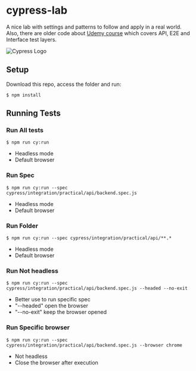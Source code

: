 # cypress-lab

A nice lab with settings and patterns to follow and apply in a real world. Also, there are older code about [Udemy course][1] which covers API, E2E and Interface test layers.

![Cypress Logo](https://www.pngkit.com/png/full/411-4116389_cypress-io-logo7639-cypress-io-logo.png)

## Setup
Download this repo, access the folder and run:

`$ npm install`

## Running Tests

### Run All tests
`$ npm run cy:run`
* Headless mode
* Default browser

### Run Spec
`$ npm run cy:run --spec cypress/integration/practical/api/backend.spec.js`
* Headless mode
* Default browser

### Run Folder
`$ npm run cy:run --spec cypress/integration/practical/api/**.*`
* Headless mode
* Default browser

### Run Not headless
`$ npm run cy:run --spec cypress/integration/practical/api/backend.spec.js --headed --no-exit`
* Better use to run specific spec
* "--headed" open the browser
* "--no-exit" keep the browser opened

### Run Specific browser
`$ npm run cy:run --spec cypress/integration/practical/api/backend.spec.js --browser chrome`
* Not headless
* Close the browser after execution

<!-- Links list -->
[1]: https://www.udemy.com/course/testes-cypress/
